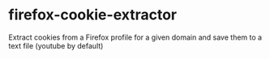 # firefox-cookie-extractor
Extract cookies from a Firefox profile for a given domain and save them to a text file (youtube by default)
